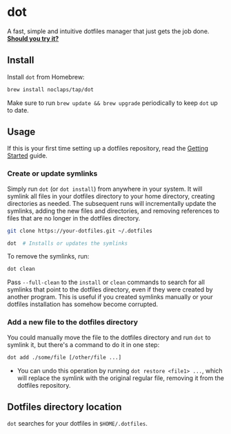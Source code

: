 # dot

A fast, simple and intuitive dotfiles manager that just gets the job done. **[Should you try it?](https://github.com/pol-rivero/doot/wiki/Should-I-use-doot%3F)**

## Install

Install `dot` from Homebrew:

```sh
brew install noclaps/tap/dot
```

Make sure to run `brew update && brew upgrade` periodically to keep `dot` up to date.

## Usage

If this is your first time setting up a dotfiles repository, read the [Getting Started](https://github.com/pol-rivero/doot/wiki/Getting-Started) guide.

### Create or update symlinks

Simply run `dot` (or `dot install`) from anywhere in your system. It will symlink all files in your dotfiles directory to your home directory, creating directories as needed.
The subsequent runs will incrementally update the symlinks, adding the new files and directories, and removing references to files that are no longer in the dotfiles directory.

```sh
git clone https://your-dotfiles.git ~/.dotfiles

dot  # Installs or updates the symlinks
```

To remove the symlinks, run:

```sh
dot clean
```

Pass `--full-clean` to the `install` or `clean` commands to search for all symlinks that point to the dotfiles directory, even if they were created by another program. This is useful if you created symlinks manually or your dotfiles installation has somehow become corrupted.

### Add a new file to the dotfiles directory

You could manually move the file to the dotfiles directory and run `dot` to symlink it, but there's a command to do it in one step:

```sh
dot add ./some/file [/other/file ...]
```

- You can undo this operation by running `dot restore <file1> ...`, which will replace the symlink with the original regular file, removing it from the dotfiles repository.

## Dotfiles directory location

`dot` searches for your dotfiles in `$HOME/.dotfiles`.
